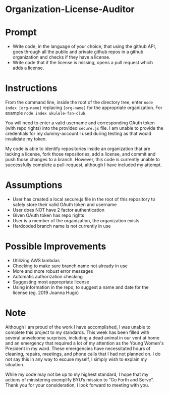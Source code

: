 # Organization-License-Auditor

# Prompt
* Write code, in the language of your choice, that using the github API, goes through all the public and private github repos in a github organization and checks if they have a license.  
* Write code that if the license is missing, opens a pull request which adds a license. 

# Instructions
From the command line, inside the root of the directory tree,  enter `node index [org-name]` replacing `[org-name]` for the appropriate organization.
For example `node index ukulele-fan-club`

You will need to enter a valid username and corresponding OAuth token (with repo rights) into the provided `secure.js` file. 
I am unable to provide the credentials for my dummy-account I used during testing as that would invalidate my token. 

My code is able to identify repositories inside an organization that are lacking a license, fork those repositories, add a license, and commit and push those changes to a branch. 
However, this code is currently unable to successfully complete a pull-request, although I have included my attempt. 

# Assumptions
* User has created a local secure.js file in the root of this repository to safely store their valid OAuth token and username
* User does NOT have 2 factor authentication
* Given OAuth token has repo rights 
* User is a member of the organization, the organization exists
* Hardcoded branch name is not currently in use 

# Possible Improvements
* Utilizing AWS lambdas 
* Checking to make sure branch name not already in use
* More and more robust error messages
* Automatic authorization checking
* Suggesting most appropriate license
* Using information in the repo, to suggest a name and date for the license (eg. 2019 Joanna Hugo)

# Note 
Although I am proud of the work I have accomplished, I was unable to complete this project to my standards. 
This week has been filled with several unwelcome surprises, including a dead animal in our vent at home and an emergency 
that required a lot of my attention as the Young Women's President in my ward. 
These emergencies have necessitated hours of cleaning, repairs, meetings, and phone calls that I had not planned on. 
I do not say this in any way to excuse myself, I simply wish to explain my situation.

While my code may not be up to my highest standard, I hope that my actions of ministering exemplify BYU’s mission to “Go Forth and Serve”. 
Thank you for your consideration, I look forward to meeting with you. 


